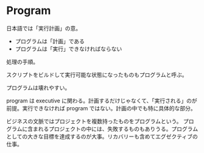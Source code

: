 # Program

日本語では「実行計画」の意。

- プログラムは「計画」である
- プログラムは「実行」できなければならない

処理の手順。

スクリプトをビルドして実行可能な状態になったものもプログラムと呼ぶ。

プログラムは壊れやすい。

program は executive に関わる。計画するだけじゃなくて、「実行される」のが前提。実行できなければ program ではない。計画の中でも特に具体的な部分。

ビジネスの文脈ではプロジェクトを複数持ったものをプログラムという。
プログラムに含まれるプロジェクトの中には、失敗するものもありうる。プログラムとしての大きな目標を達成するのが大事。リカバリーも含めてエグゼクティブの仕事。
